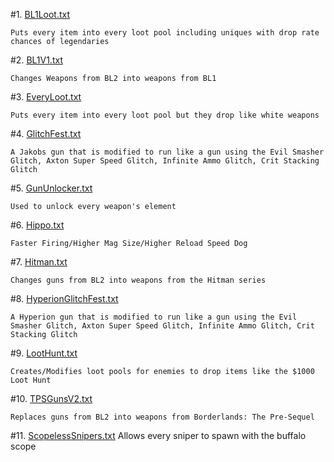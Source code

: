  #1. [BL1Loot.txt](https://raw.githubusercontent.com/BLCM/BLCMods/master/Borderlands%202%20mods/FromDarkHell/BL1Loot.txt)
 
	Puts every item into every loot pool including uniques with drop rate chances of legendaries
	
 #2. [BL1V1.txt](https://github.com/BLCM/BLCMods/blob/master/Borderlands%202%20mods/FromDarkHell/BL1V1.txt)
 
  	Changes Weapons from BL2 into weapons from BL1

 #3. [EveryLoot.txt](https://raw.githubusercontent.com/BLCM/BLCMods/master/Borderlands%202%20mods/FromDarkHell/EveryLoot.txt)
 
	Puts every item into every loot pool but they drop like white weapons

 #4. [GlitchFest.txt](https://raw.githubusercontent.com/BLCM/BLCMods/master/Borderlands%202%20mods/FromDarkHell/GlitchFest.txt)
 
 	A Jakobs gun that is modified to run like a gun using the Evil Smasher Glitch, Axton Super Speed Glitch, Infinite Ammo Glitch, Crit Stacking Glitch
	
 #5. [GunUnlocker.txt](https://raw.githubusercontent.com/BLCM/BLCMods/master/Borderlands%202%20mods/FromDarkHell/GunUnlocker.txt)
 
	Used to unlock every weapon's element
	
 #6. [Hippo.txt](https://raw.githubusercontent.com/BLCM/BLCMods/master/Borderlands%202%20mods/FromDarkHell/Hippo.txt)
 
	Faster Firing/Higher Mag Size/Higher Reload Speed Dog
	
 #7. [Hitman.txt](https://raw.githubusercontent.com/BLCM/BLCMods/master/Borderlands%202%20mods/FromDarkHell/Hitman.txt)
 
	Changes guns from BL2 into weapons from the Hitman series
  
 #8. [HyperionGlitchFest.txt](https://raw.githubusercontent.com/BLCM/BLCMods/master/Borderlands%202%20mods/FromDarkHell/HyperionGlitchFest.txt)
 
  	A Hyperion gun that is modified to run like a gun using the Evil Smasher Glitch, Axton Super Speed Glitch, Infinite Ammo Glitch, Crit Stacking Glitch

#9. [LootHunt.txt](https://raw.githubusercontent.com/BLCM/BLCMods/master/Borderlands%202%20mods/FromDarkHell/LootHunt.txt)

  	Creates/Modifies loot pools for enemies to drop items like the $1000 Loot Hunt
  
#10. [TPSGunsV2.txt](https://raw.githubusercontent.com/BLCM/BLCMods/master/Borderlands%202%20mods/FromDarkHell/TPSGunsV2.txt)

  	Replaces guns from BL2 into weapons from Borderlands: The Pre-Sequel
#11. [ScopelessSnipers.txt](https://raw.githubusercontent.com/BLCM/BLCMods/master/Borderlands%202%20mods/FromDarkHell/ScopelessSnipers.txt)
	Allows every sniper to spawn with the buffalo scope
